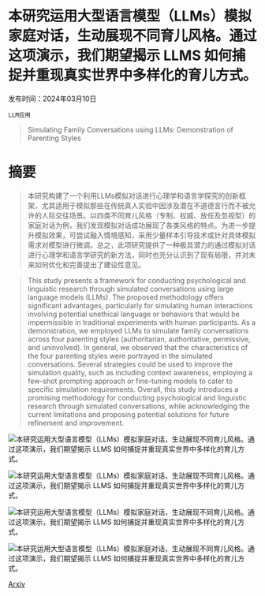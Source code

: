 # 本研究运用大型语言模型（LLMs）模拟家庭对话，生动展现不同育儿风格。通过这项演示，我们期望揭示 LLMS 如何捕捉并重现真实世界中多样化的育儿方式。

发布时间：2024年03月10日

`LLM应用`

> Simulating Family Conversations using LLMs: Demonstration of Parenting Styles

# 摘要

> 本研究构建了一个利用LLMs模拟对话进行心理学和语言学探究的创新框架，尤其适用于模拟那些在传统真人实验中因涉及潜在不道德言行而不被允许的人际交往场景。以四类不同育儿风格（专制、权威、放任及忽视型）的家庭对话为例，我们发现模拟对话成功展现了各类风格的特点。为进一步提升模拟效果，可尝试融入情境感知，采用少量样本引导技术或针对具体模拟需求对模型进行微调。总之，此项研究提供了一种极具潜力的通过模拟对话进行心理学和语言学研究的新方法，同时也充分认识到了现有局限，并对未来如何优化和完善提出了建设性意见。

> This study presents a framework for conducting psychological and linguistic research through simulated conversations using large language models (LLMs). The proposed methodology offers significant advantages, particularly for simulating human interactions involving potential unethical language or behaviors that would be impermissible in traditional experiments with human participants. As a demonstration, we employed LLMs to simulate family conversations across four parenting styles (authoritarian, authoritative, permissive, and uninvolved). In general, we observed that the characteristics of the four parenting styles were portrayed in the simulated conversations. Several strategies could be used to improve the simulation quality, such as including context awareness, employing a few-shot prompting approach or fine-tuning models to cater to specific simulation requirements. Overall, this study introduces a promising methodology for conducting psychological and linguistic research through simulated conversations, while acknowledging the current limitations and proposing potential solutions for future refinement and improvement.

![本研究运用大型语言模型（LLMs）模拟家庭对话，生动展现不同育儿风格。通过这项演示，我们期望揭示 LLMS 如何捕捉并重现真实世界中多样化的育儿方式。](../../../paper_images/2403.06144/x3.png)

![本研究运用大型语言模型（LLMs）模拟家庭对话，生动展现不同育儿风格。通过这项演示，我们期望揭示 LLMS 如何捕捉并重现真实世界中多样化的育儿方式。](../../../paper_images/2403.06144/x4.png)

![本研究运用大型语言模型（LLMs）模拟家庭对话，生动展现不同育儿风格。通过这项演示，我们期望揭示 LLMS 如何捕捉并重现真实世界中多样化的育儿方式。](../../../paper_images/2403.06144/x5.png)

![本研究运用大型语言模型（LLMs）模拟家庭对话，生动展现不同育儿风格。通过这项演示，我们期望揭示 LLMS 如何捕捉并重现真实世界中多样化的育儿方式。](../../../paper_images/2403.06144/x6.png)

[Arxiv](https://arxiv.org/abs/2403.06144)